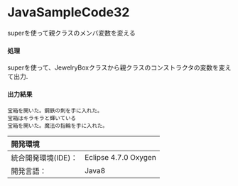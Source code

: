 # JavaSampleCode32
superを使って親クラスのメンバ変数を変える

#### 処理
superを使って、JewelryBoxクラスから親クラスのコンストラクタの変数を変えて出力.

#### 出力結果  
```
宝箱を開いた。鋼鉄の剣を手に入れた。
宝箱はキラキラと輝いている
宝箱を開いた。魔法の指輪を手に入れた。
```
  
| 開発環境 |  |
|:-|:-|
| 統合開発環境(IDE)： | Eclipse 4.7.0 Oxygen |
| 開発言語： | Java8 |
